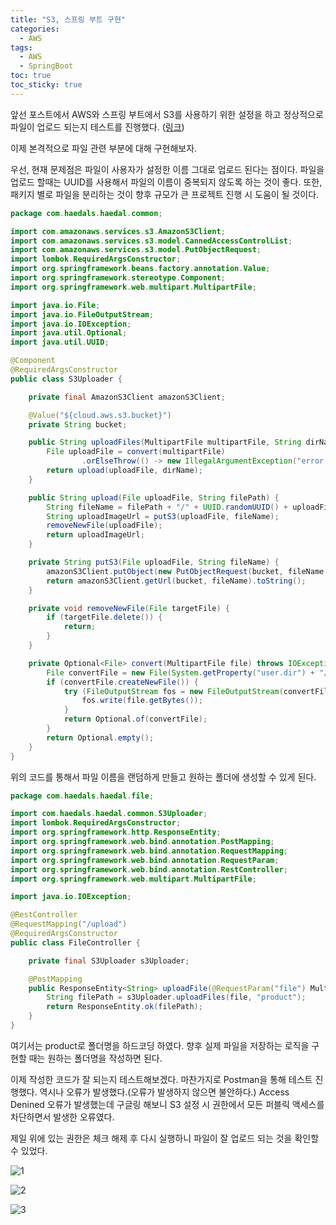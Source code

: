 ```yaml
---
title: "S3, 스프링 부트 구현"
categories:
  - AWS
tags:
  - AWS
  - SpringBoot
toc: true
toc_sticky: true
---
```


앞선 포스트에서 AWS와 스프링 부트에서 S3를 사용하기 위한 설정을 하고 정상적으로 파일이 업로드 되는지 테스트를 진행했다. ([링크](https://yessm621.github.io/jpa/2023/03/20/AWS-S3-SpringBoot-Setting/))

이제 본격적으로 파일 관련 부분에 대해 구현해보자.

우선, 현재 문제점은 파일이 사용자가 설정한 이름 그대로 업로드 된다는 점이다. 파일을 업로드 할때는 UUID를 사용해서 파일의 이름이 중복되지 않도록 하는 것이 좋다. 또한, 패키지 별로 파일을 분리하는 것이 향후 규모가 큰  프로젝트 진행 시 도움이 될 것이다.

```java
package com.haedals.haedal.common;

import com.amazonaws.services.s3.AmazonS3Client;
import com.amazonaws.services.s3.model.CannedAccessControlList;
import com.amazonaws.services.s3.model.PutObjectRequest;
import lombok.RequiredArgsConstructor;
import org.springframework.beans.factory.annotation.Value;
import org.springframework.stereotype.Component;
import org.springframework.web.multipart.MultipartFile;

import java.io.File;
import java.io.FileOutputStream;
import java.io.IOException;
import java.util.Optional;
import java.util.UUID;

@Component
@RequiredArgsConstructor
public class S3Uploader {

    private final AmazonS3Client amazonS3Client;

    @Value("${cloud.aws.s3.bucket}")
    private String bucket;

    public String uploadFiles(MultipartFile multipartFile, String dirName) throws IOException {
        File uploadFile = convert(multipartFile)
                .orElseThrow(() -> new IllegalArgumentException("error: MultipartFile -> File convert fail"));
        return upload(uploadFile, dirName);
    }

    public String upload(File uploadFile, String filePath) {
        String fileName = filePath + "/" + UUID.randomUUID() + uploadFile.getName();
        String uploadImageUrl = putS3(uploadFile, fileName);
        removeNewFile(uploadFile);
        return uploadImageUrl;
    }

    private String putS3(File uploadFile, String fileName) {
        amazonS3Client.putObject(new PutObjectRequest(bucket, fileName, uploadFile).withCannedAcl(CannedAccessControlList.PublicRead));
        return amazonS3Client.getUrl(bucket, fileName).toString();
    }

    private void removeNewFile(File targetFile) {
        if (targetFile.delete()) {
            return;
        }
    }

    private Optional<File> convert(MultipartFile file) throws IOException {
        File convertFile = new File(System.getProperty("user.dir") + "/" + file.getOriginalFilename());
        if (convertFile.createNewFile()) {
            try (FileOutputStream fos = new FileOutputStream(convertFile)) {
                fos.write(file.getBytes());
            }
            return Optional.of(convertFile);
        }
        return Optional.empty();
    }
}
```

위의 코드를 통해서 파일 이름을 랜덤하게 만들고 원하는 폴더에 생성할 수 있게 된다.

```java
package com.haedals.haedal.file;

import com.haedals.haedal.common.S3Uploader;
import lombok.RequiredArgsConstructor;
import org.springframework.http.ResponseEntity;
import org.springframework.web.bind.annotation.PostMapping;
import org.springframework.web.bind.annotation.RequestMapping;
import org.springframework.web.bind.annotation.RequestParam;
import org.springframework.web.bind.annotation.RestController;
import org.springframework.web.multipart.MultipartFile;

import java.io.IOException;

@RestController
@RequestMapping("/upload")
@RequiredArgsConstructor
public class FileController {

    private final S3Uploader s3Uploader;

    @PostMapping
    public ResponseEntity<String> uploadFile(@RequestParam("file") MultipartFile file) throws IOException {
        String filePath = s3Uploader.uploadFiles(file, "product");
        return ResponseEntity.ok(filePath);
    }
}
```

여기서는 product로 폴더명을 하드코딩 하였다. 향후 실제 파일을 저장하는 로직을 구현할 때는 원하는 폴더명을 작성하면 된다.

이제 작성한 코드가 잘 되는지 테스트해보겠다. 마찬가지로 Postman을 통해 테스트 진행했다. 역시나 오류가 발생했다.(오류가 발생하지 않으면 불안하다.)  Access Denined 오류가 발생했는데 구글링 해보니 S3 설정 시 권한에서 모든 퍼블릭 액세스를 차단하면서 발생한 오류였다.

제일 위에 있는 권한은 체크 해제 후 다시 실행하니 파일이 잘 업로드 되는 것을 확인할 수 있었다.

![1](https://user-images.githubusercontent.com/79130276/230241772-b505e299-be82-48ea-8fff-c5c20db61c23.png)

![2](https://user-images.githubusercontent.com/79130276/230241784-82bb19a6-27dc-4c5f-bf88-de25a7ef421b.png)

![3](https://user-images.githubusercontent.com/79130276/230241788-51614079-8cfe-4847-a467-4b9085074701.png)
